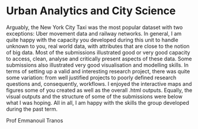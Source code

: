 # Urban Analytics and City Science

Arguably, the New York City Taxi was the most popular dataset with two exceptions: Uber movement data and railway networks.  In general, I am quite happy with the capacity you developed during this unit to handle unknown to you, real world data, with attributes that are close to the notion of big data. Most of the submissions illustrated good or very good capacity to access, clean, analyse and critically present aspects of these data. Some submissions also illustrated very good visualisation and modelling skills. In terms of setting up a valid and interesting research project, there was quite some variation: from well justified projects to poorly defined research questions and, consequently, workflows. I enjoyed the interactive maps and figures some of you created as well as the overall .html outputs. Equally, the visual outputs and the structure of some of the submissions  were below what I was hoping. All in all, I am happy with the skills the group developed during the past term.

Prof Emmanouil Tranos
